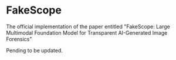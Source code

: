 # FakeScope
The official implementation of the paper entitled "FakeScope: Large Multimodal Foundation Model for Transparent AI-Generated Image Forensics"

Pending to be updated.
